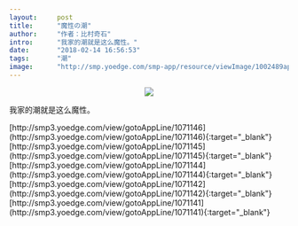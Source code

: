 ```yaml
---
layout:     post
title:      "魔性の潮"
author:     "作者：比村奇石"
intro:      "我家的潮就是这么魔性。"
date:       "2018-02-14 16:56:53"
tags:       "潮"
image:      "http://smp.yoedge.com/smp-app/resource/viewImage/1002489appline.png"
---
```

<div style="text-align: center">
<p><img src="http://smp.yoedge.com/smp-app/resource/viewImage/1002489appline.png"/></p>
</div>
<p class="post-meta">
<span>我家的潮就是这么魔性。</span>
</p>
[http://smp3.yoedge.com/view/gotoAppLine/1071146](http://smp3.yoedge.com/view/gotoAppLine/1071146){:target="_blank"}
[http://smp3.yoedge.com/view/gotoAppLine/1071145](http://smp3.yoedge.com/view/gotoAppLine/1071145){:target="_blank"}
[http://smp3.yoedge.com/view/gotoAppLine/1071144](http://smp3.yoedge.com/view/gotoAppLine/1071144){:target="_blank"}
[http://smp3.yoedge.com/view/gotoAppLine/1071142](http://smp3.yoedge.com/view/gotoAppLine/1071142){:target="_blank"}
[http://smp3.yoedge.com/view/gotoAppLine/1071141](http://smp3.yoedge.com/view/gotoAppLine/1071141){:target="_blank"}


